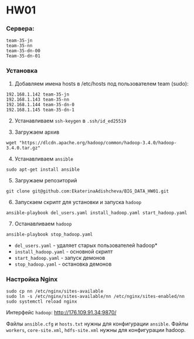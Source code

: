 # HW01
### Сервера:
```
team-35-jn
team-35-nn
team-35-dn-00
Team-35-dn-01
```

### Установка

1. Добавляем имена hosts в /etc/hosts под пользователем team (sudo):
```
192.168.1.142 team-35-jn
192.168.1.143 team-35-nn
192.168.1.144 team-35-dn-0
192.168.1.145 team-35-dn-1
```
2. Устанавливаем ```ssh-keygen``` в ```.ssh/id_ed25519```

3. Загружаем архив
```
wget "https://dlcdn.apache.org/hadoop/common/hadoop-3.4.0/hadoop-3.4.0.tar.gz" 
```
4. Устанавливаем ```ansible```
```
sudo apt-get install ansible
```
5. Загружаем репозиторий
```
git clone git@github.com:EkaterinaAdishcheva/BIG_DATA_HW01.git
```            
6. Запускаем скрипт для установки и запуска ```hadoop```
```
ansible-playbook del_users.yaml install_hadoop.yaml start_hadoop.yaml
```
7. Останавливаем ```hadoop```
```
ansible-playbook stop_hadoop.yaml
```

   
* ```del_users.yaml``` - удаляет старых пользователей hadoop*
* ```install_hadoop.yaml``` - основной скрипт 
* ```start_hadoop.yaml``` - запуск демонов 
* ```stop_hadoop.yaml``` - остановка демонов


### Настройка Nginx
```
sudo cp nn /etc/nginx/sites-available
sudo ln -s /etc/nginx/sites-available/nn /etc/nginx/sites-enabled/nn
sudo systemctl reload nginx
```
Интерфейс ```hadoop```: http://176.109.91.34:9870/


Файлы ```ansible.cfg``` и ```hosts.txt``` нужны для конфигурации ```ansible```. Файлы ```workers```, ```core-site.xml```, ```hdfs-site.xml``` нужны для конфигурации hadoop.

